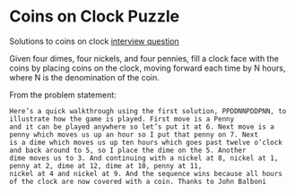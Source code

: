 # Coins on Clock Puzzle

Solutions to coins on clock [interview question](https://github.com/atsepkov/puzzles/blob/master/interviews/easy/coins-on-clock/README.md)

Given four dimes, four nickels, and four pennies, fill a clock face with the coins by placing coins on the clock, moving forward each time
by N hours, where N is the denomination of the coin.

From the problem statement:

    Here’s a quick walkthrough using the first solution, PPDDNNPDDPNN, to illustrate how the game is played. First move is a Penny
    and it can be played anywhere so let’s put it at 6. Next move is a penny which moves us up an hour so I put that penny on 7. Next
    is a dime which moves us up ten hours which goes past twelve o’clock and back around to 5, so I place the dime on the 5. Another
    dime moves us to 3. And continuing with a nickel at 8, nickel at 1, penny at 2, dime at 12, dime at 10, penny at 11,
    nickel at 4 and nickel at 9. And the sequence wins because all hours of the clock are now covered with a coin. Thanks to John Balboni
